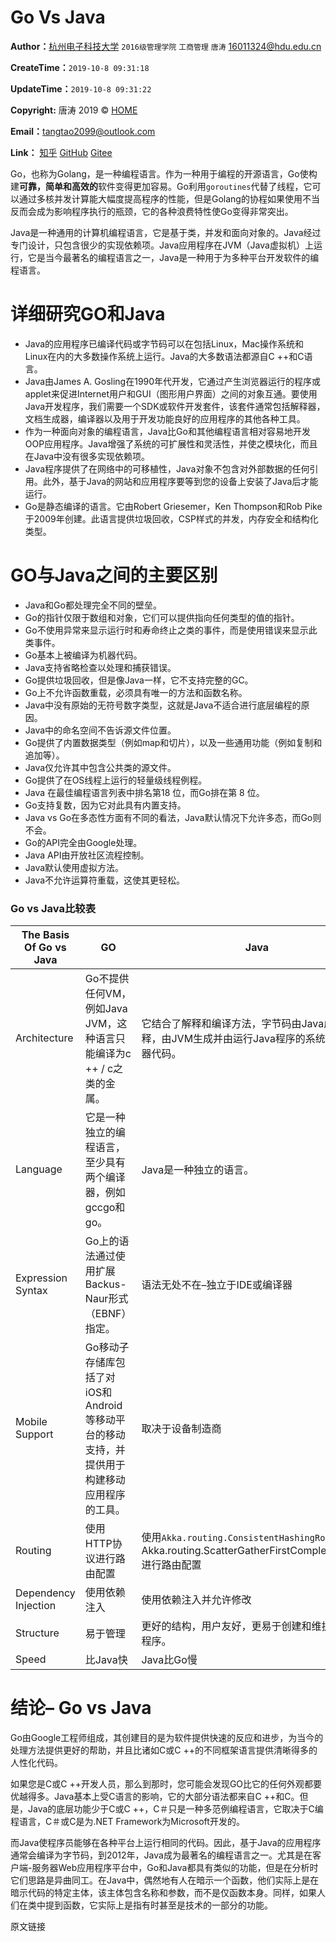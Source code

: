 # Go Vs Java



**Author：**[杭州电子科技大学](http://www.hdu.edu.cn/)  `2016级管理学院` `工商管理` `唐涛` [16011324@hdu.edu.cn](mailto:16011324@hdu.edu.cn)

**CreateTime：**`2019-10-8 09:31:18`

**UpdateTime：**`2019-10-8 09:31:22`

**Copyright:**  唐涛 2019 ©  [HOME](https://www.promiselee.cn/tao) 

**Email：**[tangtao2099@outlook.com](mailto:tangtao2099@outlook.com)

**Link：**  [知乎](https://www.zhihu.com/people/tang-tao-24-36/activities)  [GitHub](https://github.com/tangtaoshadow)  [Gitee](https://gitee.com/tangtao_2099)







Go，也称为Golang，是一种编程语言。作为一种用于编程的开源语言，Go使构建**可靠，简单和高效的**软件变得更加容易。Go利用`goroutines`代替了线程，它可以通过多核并发计算能大幅度提高程序的性能，但是Golang的协程如果使用不当反而会成为影响程序执行的瓶颈，它的各种浪费特性使Go变得非常突出。

Java是一种通用的计算机编程语言，它是基于类，并发和面向对象的。Java经过专门设计，只包含很少的实现依赖项。Java应用程序在JVM（Java虚拟机）上运行，它是当今最著名的编程语言之一，Java是一种用于为多种平台开发软件的编程语言。





# **详细研究GO和Java**



- Java的应用程序已编译代码或字节码可以在包括Linux，Mac操作系统和Linux在内的大多数操作系统上运行。Java的大多数语法都源自C ++和C语言。
- Java由James A. Gosling在1990年代开发，它通过产生浏览器运行的程序或applet来促进Internet用户和GUI（图形用户界面）之间的对象互通。要使用Java开发程序，我们需要一个SDK或软件开发套件，该套件通常包括解释器，文档生成器，编译器以及用于开发功能良好的应用程序的其他各种工具。
- 作为一种面向对象的编程语言，Java比Go和其他编程语言相对容易地开发OOP应用程序。Java增强了系统的可扩展性和灵活性，并使之模块化，而且在Java中没有很多实现依赖项。
- Java程序提供了在网络中的可移植性，Java对象不包含对外部数据的任何引用。此外，基于Java的网站和应用程序要等到您的设备上安装了Java后才能运行。
- Go是静态编译的语言。它由Robert Griesemer，Ken Thompson和Rob Pike于2009年创建。此语言提供垃圾回收，CSP样式的并发，内存安全和结构化类型。



 

# GO与Java之间的主要区别

- Java和Go都处理完全不同的壁垒。
- Go的指针仅限于数组和对象，它们可以提供指向任何类型的值的指针。
- Go不使用异常来显示运行时和寿命终止之类的事件，而是使用错误来显示此类事件。
- Go基本上被编译为机器代码。
- Java支持省略检查以处理和捕获错误。
- Go提供垃圾回收，但是像Java一样，它不支持完整的GC。
- Go上不允许函数重载，必须具有唯一的方法和函数名称。
- Java中没有原始的无符号数字类型，这就是Java不适合进行底层编程的原因。
- Java中的命名空间不告诉源文件位置。
- Go提供了内置数据类型（例如map和切片），以及一些通用功能（例如复制和追加等）。
- Java仅允许其中包含公共类的源文件。
- Go提供了在OS线程上运行的轻量级线程例程。
- Java 在最佳编程语言列表中排名第18 位，而Go排在第 8 位。
- Go支持复数，因为它对此具有内置支持。
- Java vs Go在多态性方面有不同的看法，Java默认情况下允许多态，而Go则不会。
- Go的API完全由Google处理。
- Java API由开放社区流程控制。
- Java默认使用虚拟方法。
- Java不允许运算符重载，这使其更轻松。



 

### Go vs Java比较表

| **The Basis Of**  Go vs Java | **GO**                                                       | **Java**                                                     |
| ---------------------------- | ------------------------------------------------------------ | ------------------------------------------------------------ |
| Architecture                 | Go不提供任何VM，例如Java JVM，这种语言只能编译为c ++ / c之类的金属。 | 它结合了解释和编译方法，字节码由Java虚拟机解释，由JVM生成并由运行Java程序的系统执行的机器代码。 |
| Language                     | 它是一种独立的编程语言，至少具有两个编译器，例如gccgo和go。  | Java是一种独立的语言。                                       |
| Expression Syntax            | Go上的语法通过使用扩展Backus-Naur形式（EBNF）指定。          | 语法无处不在–独立于IDE或编译器                               |
| Mobile Support               | Go移动子存储库包括了对iOS和Android等移动平台的移动支持，并提供用于构建移动应用程序的工具。 | 取决于设备制造商                                             |
| Routing                      | 使用HTTP协议进行路由配置                                     | 使用`Akka.routing.ConsistentHashingRouter`和Akka.routing.ScatterGatherFirstCompletedRouter进行路由配置 |
| Dependency Injection         | 使用依赖注入                                                 | 使用依赖注入并允许修改                                       |
| Structure                    | 易于管理                                                     | 更好的结构，用户友好，更易于创建和维护大型应用程序。         |
| Speed                        | 比Java快                                                     | Java比Go慢                                                   |



# 结论– Go vs Java

Go由Google工程师组成，其创建目的是为软件提供快速的反应和进步，为当今的处理方法提供更好的帮助，并且比诸如C或C ++的不同框架语言提供清晰得多的人性化代码。

如果您是C或C ++开发人员，那么到那时，您可能会发现GO比它的任何外观都要优越得多。Java基本上受C语言的影响，它的大部分语法都来自C ++和C。但是，Java的底层功能少于C或C ++，C＃只是一种多范例编程语言，它取决于C编程语言，C＃或C是为.NET Framework为Microsoft开发的。

而Java使程序员能够在各种平台上运行相同的代码。因此，基于Java的应用程序通常会编译为字节码，到2012年，Java成为最著名的编程语言之一。尤其是在客户端-服务器Web应用程序平台中，Go和Java都具有类似的功能，但是在分析时它们思路是异曲同工。在Java中，偶然地有人在暗示一个函数，他们实际上是在暗示代码的特定主体，该主体包含名称和参数，而不是仅函数本身。同样，如果人们在类中提到函数，它实际上是指有时甚至是技术的一部分的功能。



原文链接

































